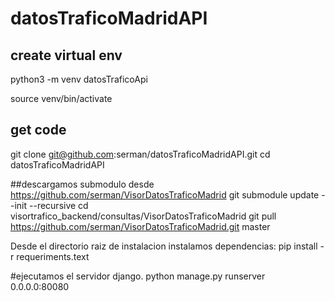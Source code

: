 # datosTraficoMadridAPI
## create virtual env
python3 -m venv datosTraficoApi

source venv/bin/activate

## get code
git clone git@github.com:serman/datosTraficoMadridAPI.git
cd datosTraficoMadridAPI

##descargamos submodulo 
desde https://github.com/serman/VisorDatosTraficoMadrid
git submodule update --init --recursive
cd visortrafico_backend/consultas/VisorDatosTraficoMadrid
git pull https://github.com/serman/VisorDatosTraficoMadrid.git master


Desde el directorio raiz de instalacion instalamos dependencias:
pip install -r requeriments.text
 
#ejecutamos el servidor django.
python manage.py runserver 0.0.0.0:80080

